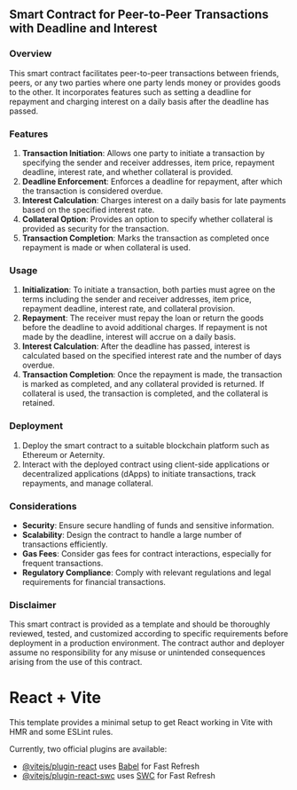 ## Smart Contract for Peer-to-Peer Transactions with Deadline and Interest

### Overview
This smart contract facilitates peer-to-peer transactions between friends, peers, or any two parties where one party lends money or provides goods to the other. It incorporates features such as setting a deadline for repayment and charging interest on a daily basis after the deadline has passed.

### Features
1. **Transaction Initiation**: Allows one party to initiate a transaction by specifying the sender and receiver addresses, item price, repayment deadline, interest rate, and whether collateral is provided.
2. **Deadline Enforcement**: Enforces a deadline for repayment, after which the transaction is considered overdue.
3. **Interest Calculation**: Charges interest on a daily basis for late payments based on the specified interest rate.
4. **Collateral Option**: Provides an option to specify whether collateral is provided as security for the transaction.
5. **Transaction Completion**: Marks the transaction as completed once repayment is made or when collateral is used.

### Usage
1. **Initialization**: To initiate a transaction, both parties must agree on the terms including the sender and receiver addresses, item price, repayment deadline, interest rate, and collateral provision.
2. **Repayment**: The receiver must repay the loan or return the goods before the deadline to avoid additional charges. If repayment is not made by the deadline, interest will accrue on a daily basis.
3. **Interest Calculation**: After the deadline has passed, interest is calculated based on the specified interest rate and the number of days overdue.
4. **Transaction Completion**: Once the repayment is made, the transaction is marked as completed, and any collateral provided is returned. If collateral is used, the transaction is completed, and the collateral is retained.


### Deployment
1. Deploy the smart contract to a suitable blockchain platform such as Ethereum or Aeternity.
2. Interact with the deployed contract using client-side applications or decentralized applications (dApps) to initiate transactions, track repayments, and manage collateral.

### Considerations
- **Security**: Ensure secure handling of funds and sensitive information.
- **Scalability**: Design the contract to handle a large number of transactions efficiently.
- **Gas Fees**: Consider gas fees for contract interactions, especially for frequent transactions.
- **Regulatory Compliance**: Comply with relevant regulations and legal requirements for financial transactions.

### Disclaimer
This smart contract is provided as a template and should be thoroughly reviewed, tested, and customized according to specific requirements before deployment in a production environment. The contract author and deployer assume no responsibility for any misuse or unintended consequences arising from the use of this contract.

# React + Vite

This template provides a minimal setup to get React working in Vite with HMR and some ESLint rules.

Currently, two official plugins are available:

- [@vitejs/plugin-react](https://github.com/vitejs/vite-plugin-react/blob/main/packages/plugin-react/README.md) uses [Babel](https://babeljs.io/) for Fast Refresh
- [@vitejs/plugin-react-swc](https://github.com/vitejs/vite-plugin-react-swc) uses [SWC](https://swc.rs/) for Fast Refresh

